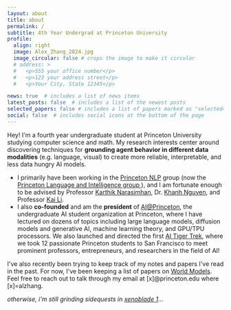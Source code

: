 ```yaml
---
layout: about
title: about
permalink: /
subtitle: 4th Year Undergrad at Princeton University
profile:
  align: right
  image: Alex_Zhang_2024.jpg
  image_circular: false # crops the image to make it circular
  # address: >
  #   <p>555 your office number</p>
  #   <p>123 your address street</p>
  #   <p>Your City, State 12345</p>

news: true  # includes a list of news items
latest_posts: false  # includes a list of the newest posts
selected_papers: false # includes a list of papers marked as "selected={true}"
social: false  # includes social icons at the bottom of the page
---
```


Hey! I'm a fourth year undergraduate student at Princeton University studying computer science and math. My research interests center around discovering techniques for <b>grounding agent behavior in different data modalities</b> (e.g. language, visual) to create more reliable, interpretable, and less data hungry AI models.

<ul>
<li>I primarily have been working in the <a href="http://nlp.cs.princeton.edu/">Princeton NLP</a> group (now the <a href="https://pli.princeton.edu"> Princeton Language and Intelligence group </a>), and I am fortunate enough to be advised by Professor <a href="https://www.cs.princeton.edu/~karthikn/">Karthik Narasimhan</a>, Dr. <a href="https://machineslearner.com">Khanh Nguyen</a>, and Professor <a href="https://www.cs.princeton.edu/~li/">Kai Li</a>. 
</li>

<li>I also <b>co-founded</b> and am the <b>president</b> of <a href="https://ai-house.vercel.app">AI@Princeton</a>, the undergraduate AI student organization at Princeton, where I have lectured on dozens of topics including large language models, diffusion models and generative AI, machine learning theory, and GPU/TPU processors. We also launched and directed the first <a href="https://ai-house.vercel.app/Framework/aitt.html">AI Tiger Trek</a>, where we took 12 passionate Princeton students to San Francisco to meet prominent professors, entrepreneurs, and researchers in the field of AI! </li>

</ul>

I've also recently been trying to keep track of my notes and papers I've read in the past. For now, I've been keeping a list of papers on [World Models](https://github.com/alexzhang13/world-models-papers/). Feel free to reach out to talk through my email at [x]@princeton.edu where [x]=alzhang. 

<em>otherwise, i'm still grinding sidequests in [xenoblade 1](https://en.wikipedia.org/wiki/Xenoblade_Chronicles_(video_game))... </em>
